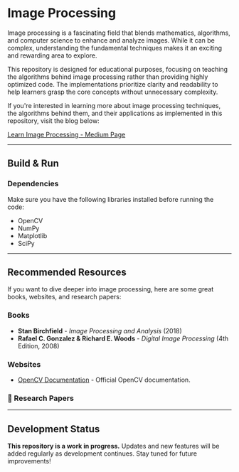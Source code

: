 # Image Processing

Image processing is a fascinating field that blends mathematics, algorithms, and computer science to enhance and analyze images. While it can be complex, understanding the fundamental techniques makes it an exciting and rewarding area to explore.

This repository is designed for educational purposes, focusing on teaching the algorithms behind image processing rather than providing highly optimized code. The implementations prioritize clarity and readability to help learners grasp the core concepts without unnecessary complexity. 

If you're interested in learning more about image processing techniques, the algorithms behind them, and their applications as implemented in this repository, visit the blog below:

[Learn Image Processing - Medium Page](https://medium.com/@fjzavala/list/image-processing-ae410f2c03c1)

---

## Build & Run

### Dependencies
Make sure you have the following libraries installed before running the code:

- OpenCV  
- NumPy  
- Matplotlib  
- SciPy  

---

## Recommended Resources  

If you want to dive deeper into image processing, here are some great books, websites, and research papers:  

### Books  
- **Stan Birchfield** - *Image Processing and Analysis* (2018)  
- **Rafael C. Gonzalez & Richard E. Woods** - *Digital Image Processing* (4th Edition, 2008)  


### Websites  
- [OpenCV Documentation](https://docs.opencv.org/) - Official OpenCV documentation.  


### 📄 Research Papers  
---

## Development Status  
**This repository is a work in progress.** Updates and new features will be added regularly as development continues. Stay tuned for future improvements!
